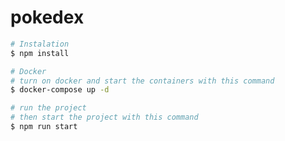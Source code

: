 # pokedex



```bash
# Instalation 
$ npm install 
```

```bash
# Docker
# turn on docker and start the containers with this command
$ docker-compose up -d 
```

```bash
# run the project
# then start the project with this command
$ npm run start

```
